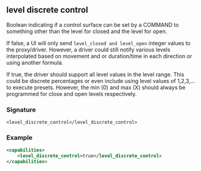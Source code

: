 ## level discrete control

Boolean indicating if a control surface can be set by a COMMAND to something other than the level for closed and the level for open.

If false, a UI will only send `level_closed and level_open` integer values to the proxy/driver. However, a driver could still notify various levels interpolated based on movement and or duration/time in each direction or using another formula.

If true, the driver should support all level values in the level range. This could be discrete percentages or even include using level values of 1,2,3,... to execute presets.  However, the min (0) and max (X) should always be programmed for close and open levels respectively.


### Signature

`<level_discrete_control</level_discrete_control>`


### Example

```xml
<capabilities>
    <level_discrete_control>true</level_discrete_control>
</capabilities>
```
